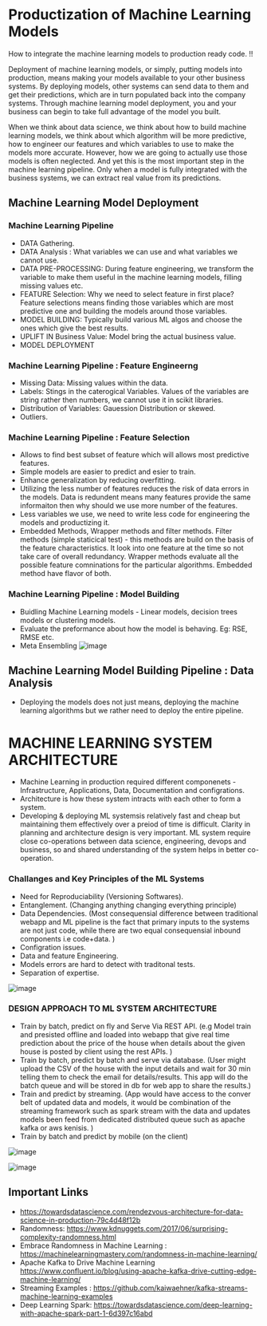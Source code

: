 # Productization of Machine Learning Models
How to integrate the machine learning models to production ready code. !!

Deployment of machine learning models, or simply, putting models into production, means making your models available to your other business systems. By deploying models, other systems can send data to them and get their predictions, which are in turn populated back into the company systems. Through machine learning model deployment, you and your business can begin to take full advantage of the model you built.

When we think about data science, we think about how to build machine learning models, we think about which algorithm will be more predictive, how to engineer our features and which variables to use to make the models more accurate. However, how we are going to actually use those models is often neglected. And yet this is the most important step in the machine learning pipeline. Only when a model is fully integrated with the business systems, we can extract real value from its predictions.

## Machine Learning Model Deployment
### Machine Learning Pipeline
* DATA Gathering. 
* DATA Analysis : What variables we can use and what variables we cannot use.
* DATA PRE-PROCESSING: During feature engineering, we transform the variable to make them useful in the machine learning models, filling missing values etc.
* FEATURE Selection: Why we need to select feature in first place? Feature selections means finding those variables which are most predictive one and building the models around those variables.
* MODEL BUILDING: Typically build various ML algos and choose the ones which give the best results. 
* UPLIFT IN Business Value: Model bring the actual business value.
* MODEL DEPLOYMENT

### Machine Learning Pipeline : Feature Engineerng
* Missing Data: Missing values within the data.
* Labels: Stings in the caterogical Variables. Values of the variables are string rather then numbers, we cannot use it in scikit libraries.
* Distribution of Variables: Gauession Distribution or skewed.
* Outliers.

### Machine Learning Pipeline : Feature Selection
* Allows to find best subset of feature which will allows most predictive features. 
* Simple models are easier to predict and esier to train.
* Enhance generalization by reducing overfitting.
* Utilizing the less number of features reduces the risk of data errors in the models. Data is redundent means many features provide the same informaiton then why should we use more number of the features.
* Less variables we use, we need to write less code for engineering the models and productizing it.
* Embedded Methods, Wrapper methods and filter methods. Filter methods (simple staticical test) - this methods are build on the basis of the feature characteristics. It look into one feature at the time so not take care of overall redundancy. Wrapper methods evaluate all the possible feature comninations for the particular algorithms. Embedded method have flavor of both. 

### Machine Learning Pipeline : Model Building
* Buidling Machine Learning models - Linear models, decision trees models or clustering models.
* Evaluate the preformance about how the model is behaving. Eg: RSE, RMSE etc.
* Meta Ensembling
![image](https://user-images.githubusercontent.com/13011167/91420412-4df46700-e872-11ea-8501-0598139e72d8.png)

## Machine Learning Model Building Pipeline : Data Analysis
* Deploying the models does not just means, deploying the machine learning algorithms but we rather need to deploy the entire pipeline. 

# MACHINE LEARNING SYSTEM ARCHITECTURE
* Machine Learning in production required different componenets - Infrastructure, Applications, Data, Documentation and configrations.
* Architecture is how these system intracts with each other to form a system.
* Developing & deploying ML systemsis relatively fast and cheap but maintaining them effectively over a preiod of time is difficult. Clarity in planning and architecture design is very important. ML system require close co-operations between data science, engineering, devops and business, so and shared understanding of the system helps in better co-operation.

### Challanges and Key Principles of the ML Systems
* Need for Reproduciability (Versioning Softwares).
* Entanglement. (Changing anything changing everything principle)
* Data Dependencies. (Most consequensial difference between traditional webapp and ML pipeline is the fact that primary inputs to the systems are not just code, while there are two equal consequensial inbound components i.e code+data. )
* Configration issues.
* Data and feature Engineering.
* Models errors are hard to detect with traditonal tests.
* Separation of expertise.

![image](https://user-images.githubusercontent.com/13011167/91439799-3d9cb600-e88b-11ea-994e-b181962c2913.png)

### DESIGN APPROACH TO ML SYSTEM ARCHITECTURE 
* Train by batch, predict on fly and Serve Via REST API. (e.g Model train and presisted offline and loaded into webapp that give real time prediction about the price of the house when details about the given house is posted by client using the rest APIs. )
* Train by batch, predict by batch and serve via database. (User might upload the CSV of the house with the input details and wait for 30 min telling them to check the email for details/results. This app will do the batch queue and will be stored in db for web app to share the results.)
* Train and predict by streaming. (App would have access to the conver belt of updated data and models, it would be combination of the streaming framework such as spark stream with the data and updates models been feed from dedicated distributed queue such as apache kafka or aws kenisis. )
* Train by batch and predict by mobile (on the client)

![image](https://user-images.githubusercontent.com/13011167/91441372-b7ce3a00-e88d-11ea-84b5-3b5092c52c76.png)

![image](https://user-images.githubusercontent.com/13011167/91442017-d6810080-e88e-11ea-93d0-207064056f78.png)







## Important Links
* https://towardsdatascience.com/rendezvous-architecture-for-data-science-in-production-79c4d48f12b
* Randomness: https://www.kdnuggets.com/2017/06/surprising-complexity-randomness.html
* Embrace Randomness in Machine Learning : https://machinelearningmastery.com/randomness-in-machine-learning/
* Apache Kafka to Drive Machine Learning https://www.confluent.io/blog/using-apache-kafka-drive-cutting-edge-machine-learning/
* Streaming Examples : https://github.com/kaiwaehner/kafka-streams-machine-learning-examples
* Deep Learning Spark: https://towardsdatascience.com/deep-learning-with-apache-spark-part-1-6d397c16abd
